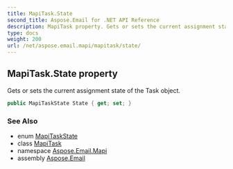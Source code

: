 ```yaml
---
title: MapiTask.State
second_title: Aspose.Email for .NET API Reference
description: MapiTask property. Gets or sets the current assignment state of the Task object
type: docs
weight: 200
url: /net/aspose.email.mapi/mapitask/state/
---
```

## MapiTask.State property

Gets or sets the current assignment state of the Task object.

```csharp
public MapiTaskState State { get; set; }
```

### See Also

* enum [MapiTaskState](../../mapitaskstate/)
* class [MapiTask](../)
* namespace [Aspose.Email.Mapi](../../mapitask/)
* assembly [Aspose.Email](../../../)


